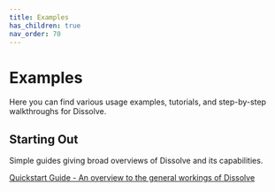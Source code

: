 ```yaml
---
title: Examples
has_children: true
nav_order: 70
---
```

# Examples

Here you can find various usage examples, tutorials, and step-by-step walkthroughs for Dissolve.

## Starting Out

Simple guides giving broad overviews of Dissolve and its capabilities.

[Quickstart Guide - An overview to the general workings of Dissolve](examples/quickstart/index.md)
